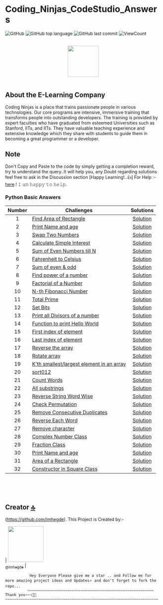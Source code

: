 # Coding_Ninjas_CodeStudio_Answers

![GitHub](https://img.shields.io/github/license/hegdepavankumar/Coding_Ninjas_CodeStudio_Answers?style=flat)
![GitHub top language](https://img.shields.io/github/languages/top/hegdepavankumar/Coding_Ninjas_CodeStudio_Answers?style=flat)
![GitHub last commit](https://img.shields.io/github/last-commit/hegdepavankumar/Coding_Ninjas_CodeStudio_Answers?style=flat)
![ViewCount](https://views.whatilearened.today/views/github/hegdepavankumar/Coding_Ninjas_CodeStudio_Answers.svg?cache=remove)


<p align="center">  
	<br>
	<a href="https://www.codingninjas.com/r">
        <img height=100 src="https://asset.brandfetch.io/idQVGbrvGL/idjXOxpy_J.svg"> 
    </a>
    <br>
    <br>
</p>


## About the E-Learning Company
Coding Ninjas is a place that trains passionate people in various technologies. Our core programs are intensive, immersive training that transforms people into outstanding developers. The training is provided by expert faculties who have graduated from esteemed Universities such as Stanford, IITs, and IITs. They have valuable teaching experience and extensive knowledge which they share with students to guide them in becoming a great programmer or a developer.

## Note 
Don't Copy and Paste to the code by simply getting a completion reward, try to understand the query..It will help you, any Doubt regarding solutions feel free to ask in the Discussion section [Happy Learning!..👍] 
For Help :- [here](https://github.com/imhegde/hegdepavankumar/issues/1) ! 𝙸 𝚊𝚖 𝚑𝚊𝚙𝚙𝚢 𝚝𝚘 𝚑𝚎𝚕𝚙.



### Python Basic Answers

| Number | Challenges | Solutions |
|:------:|------------|:---------:|
| 1 | [Find Area of Rectangle](https://www.codingninjas.com/codestudio/guided-paths/basics-of-python/content/118790/offering/1461384?leftPanelTab=0)|[Solution](https://github.com/hegdepavankumar/Coding_Ninjas_CodeStudio_Python-_Answers/blob/main/Python_Programs/Question1.py)
| 2 | [Print Name and age](https://www.codingninjas.com/codestudio/guided-paths/basics-of-python/content/118790/offering/1461385)|[Solution](https://github.com/hegdepavankumar/Coding_Ninjas_CodeStudio_Python-_Answers/blob/main/Python_Programs/Question2.py)
| 3 | [Swap Two Numbers](https://www.codingninjas.com/codestudio/guided-paths/basics-of-python/content/118790/offering/1461386?leftPanelTab=0)|[Solution](https://github.com/hegdepavankumar/Coding_Ninjas_CodeStudio_Python-_Answers/blob/main/Python_Programs/Question3.py)
| 4 | [Calculate Simple Interest](https://www.codingninjas.com/codestudio/guided-paths/basics-of-python/content/118790/offering/1461387?leftPanelTab=0)|[Solution](https://github.com/hegdepavankumar/Coding_Ninjas_CodeStudio_Python-_Answers/blob/main/Python_Programs/Question4.py)
| 5 | [Sum of Even Numbers till N](https://www.codingninjas.com/codestudio/guided-paths/basics-of-python/content/118792/offering/1461388?leftPanelTab=0)|[Solution](https://github.com/hegdepavankumar/Coding_Ninjas_CodeStudio_Python-_Answers/blob/main/Python_Programs/Question5.py)
| 6 | [Fahrenheit to Celsius](https://www.codingninjas.com/codestudio/guided-paths/basics-of-python/content/118792/offering/1461389)|[Solution](https://github.com/imhegde/Coding_Ninjas_CodeStudio_Python-_Answers/blob/main/Python_Programs/Question6.py)
| 7 | [Sum of even & odd](https://www.codingninjas.com/codestudio/guided-paths/basics-of-python/content/118792/offering/1461390?leftPanelTab=0)|[Solution](https://github.com/hegdepavankumar/Coding_Ninjas_CodeStudio_Python-_Answers/blob/main/Python_Programs/Question7.py)
| 8 | [Find power of a number](https://www.codingninjas.com/codestudio/guided-paths/basics-of-python/content/118792/offering/1461391?leftPanelTab=0)|[Solution](https://github.com/hegdepavankumar/Coding_Ninjas_CodeStudio_Python-_Answers/blob/main/Python_Programs/Question8.py)
| 9 | [Factorial of a Number](https://www.codingninjas.com/codestudio/guided-paths/basics-of-python/content/118792/offering/1461392?leftPanelTab=0)|[Solution](https://github.com/hegdepavankumar/Coding_Ninjas_CodeStudio_Python-_Answers/blob/main/Python_Programs/Question9.py)
| 10 | [N-th Fibonacci Number](https://www.codingninjas.com/codestudio/guided-paths/basics-of-python/content/118792/offering/1461392?leftPanelTab=0)|[Solution](https://github.com/hegdepavankumar/Coding_Ninjas_CodeStudio_Python-_Answers/blob/main/Python_Programs/Question10.py)
| 11 | [Total Prime](https://www.codingninjas.com/codestudio/guided-paths/basics-of-python/content/118793/offering/1461401)|[Solution](https://github.com/hegdepavankumar/Coding_Ninjas_CodeStudio_Python-_Answers/blob/main/Python_Programs/Question10.py)
| 12 | [Set Bits](https://www.codingninjas.com/codestudio/guided-paths/basics-of-python/content/118793/offering/1461399?leftPanelTab=0)|[Solution](https://github.com/hegdepavankumar/Coding_Ninjas_CodeStudio_Answers/blob/main/Python_Programs/Question12.py)
| 13 | [Print all Divisors of a number](https://www.codingninjas.com/codestudio/guided-paths/basics-of-python/content/118793/offering/1461396)|[Solution](https://github.com/hegdepavankumar/Coding_Ninjas_CodeStudio_Answers/blob/main/Python_Programs/Question13.py)
| 14 | [Function to print Hello World](https://www.codingninjas.com/codestudio/guided-paths/basics-of-python/content/118793/offering/1461395?leftPanelTab=0)|[Solution](https://github.com/hegdepavankumar/Coding_Ninjas_CodeStudio_Answers/blob/main/Python_Programs/Question14.py)
| 15 | [First index of element](https://www.codingninjas.com/codestudio/guided-paths/basics-of-python/content/118794/offering/1461402)|[Solution](https://github.com/hegdepavankumar/Coding_Ninjas_CodeStudio_Answers/blob/main/Python_Programs/Question15.py)
| 16 | [Last index of element](https://www.codingninjas.com/codestudio/guided-paths/basics-of-python/content/118794/offering/1461403?leftPanelTab=0)|[Solution](https://github.com/hegdepavankumar/Coding_Ninjas_CodeStudio_Answers/blob/main/Python_Programs/Question16.py)
| 17 | [Reverse the array](https://www.codingninjas.com/codestudio/guided-paths/basics-of-python/content/118794/offering/1461404?leftPanelTab=0)|[Solution](https://github.com/hegdepavankumar/Coding_Ninjas_CodeStudio_Answers/blob/main/Python_Programs/Question17.py)
| 18 | [Rotate array](https://www.codingninjas.com/codestudio/guided-paths/basics-of-python/content/118794/offering/1461405?leftPanelTab=0)|[Solution](https://github.com/hegdepavankumar/Coding_Ninjas_CodeStudio_Answers/blob/main/Python_Programs/Question18.py)
| 19 | [K'th smallest/largest element in an array](https://www.codingninjas.com/codestudio/guided-paths/basics-of-python/content/118794/offering/1461406?leftPanelTab=0)|[Solution](https://github.com/hegdepavankumar/Coding_Ninjas_CodeStudio_Answers/blob/main/Python_Programs/Question19.py)
| 20 | [sort012](https://www.codingninjas.com/codestudio/guided-paths/basics-of-python/content/118794/offering/1461407?leftPanelTab=0)|[Solution](https://github.com/hegdepavankumar/Coding_Ninjas_CodeStudio_Answers/blob/main/Python_Programs/Question20.py)
| 21 | [Count Words](https://www.codingninjas.com/codestudio/guided-paths/basics-of-python/content/118795/offering/1461408)|[Solution](https://github.com/hegdepavankumar/Coding_Ninjas_CodeStudio_Answers/blob/main/Python_Programs/Question21.py)
| 22 | [All substrings](https://www.codingninjas.com/codestudio/guided-paths/basics-of-python/content/118795/offering/1461409?leftPanelTab=0)|[Solution](https://github.com/hegdepavankumar/Coding_Ninjas_CodeStudio_Answers/blob/main/Python_Programs/Question22.py)
| 23 | [Reverse String Word Wise](https://www.codingninjas.com/codestudio/guided-paths/basics-of-python/content/118795/offering/1461410?leftPanelTab=0)|[Solution](https://github.com/hegdepavankumar/Coding_Ninjas_CodeStudio_Answers/blob/main/Python_Programs/Question23.py)
| 24 | [Check Permutation](https://www.codingninjas.com/codestudio/guided-paths/basics-of-python/content/118795/offering/1461411?leftPanelTab=0)|[Solution](https://github.com/hegdepavankumar/Coding_Ninjas_CodeStudio_Answers/blob/main/Python_Programs/Question24.py)
| 25 | [Remove Consecutive Duplicates](https://www.codingninjas.com/codestudio/guided-paths/basics-of-python/content/118795/offering/1461412?leftPanelTab=0)|[Solution](https://github.com/hegdepavankumar/Coding_Ninjas_CodeStudio_Answers/blob/main/Python_Programs/Question25.py)
| 26 | [Reverse Each Word](https://www.codingninjas.com/codestudio/guided-paths/basics-of-python/content/118795/offering/1461413?leftPanelTab=0)|[Solution](https://github.com/hegdepavankumar/Coding_Ninjas_CodeStudio_Answers/blob/main/Python_Programs/Question26.py)
| 27 | [Remove character](https://www.codingninjas.com/codestudio/guided-paths/basics-of-python/content/118795/offering/1461414?leftPanelTab=0)|[Solution](https://github.com/hegdepavankumar/Coding_Ninjas_CodeStudio_Answers/blob/main/Python_Programs/Question27.py)
| 28 | [Complex Number Class](https://www.codingninjas.com/codestudio/guided-paths/basics-of-python/content/118797/offering/1467359)|[Solution](https://github.com/imhegde/Coding_Ninjas_CodeStudio_Answers/blob/main/Python_Programs/Question28.py)
| 29 | [Fraction Class](https://www.codingninjas.com/codestudio/guided-paths/basics-of-python/content/118797/offering/1467359)|[Solution](https://github.com/hegdepavankumar/Coding_Ninjas_CodeStudio_Answers/blob/main/Python_Programs/Question29.py)
| 30 | [Print Name and age](https://www.codingninjas.com/codestudio/guided-paths/basics-of-python/content/118797/offering/1467363?leftPanelTab=0)|[Solution](https://github.com/hegdepavankumar/Coding_Ninjas_CodeStudio_Answers/blob/main/Python_Programs/Question30.py)
| 31 | [Area of a Rectangle](https://www.codingninjas.com/codestudio/guided-paths/basics-of-python/content/118797/offering/1467364?leftPanelTab=0)|[Solution](https://github.com/hegdepavankumar/Coding_Ninjas_CodeStudio_Answers/blob/main/Python_Programs/Question31.py)
| 32 | [Constructor in Square Class](https://www.codingninjas.com/codestudio/guided-paths/basics-of-python/content/118797/offering/1467367?leftPanelTab=0)|[Solution](https://github.com/hegdepavankumar/Coding_Ninjas_CodeStudio_Answers/blob/main/Python_Programs/Question32.py)










<br>
<br>
<br>


## Creator [🔝](#Building-a-Simple-Chatbot-in-Python-using-NLTK)

(https://github.com/imhegde). This Project is Created by:-

| [<img src="https://github.com/imhegde.png?size=115" width="115"><br><sub>@imhegde</sub>](https://github.com/imhegde) |

```
           Hey Everyone Please give me a star .. and Follow me for more amazing project ideas and Updates⭐ and don't forget to fork the repo...
          ~~~~~~~~~~~~~~~~~~~~~~~~~~~~~~~~~~~~~~~~~~~~~~~~~~~~~~~~~ Thank you~~~🙏😍~~~~~~~~~~~~~~~~~~~~~~~~~~~~~~~~~~~~~~~~~~~~~~~~~~~~~~~~~~~~~~~~~~~~~







